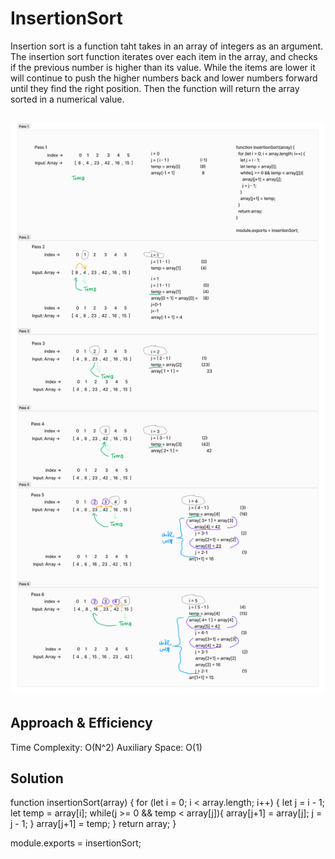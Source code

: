 # InsertionSort
<!-- Description of the challenge -->
Insertion sort is a function taht takes in an array of integers as an argument. The insertion sort function iterates over each item in the array, and checks if the previous number is higher than its value. While the items are lower it will continue to push the higher numbers back and lower numbers forward until they find the right position. Then the function will return the array sorted in a numerical value.

## ![Whiteboard Process](./Untitled%20(1).png)
<!-- Embedded whiteboard image -->


## Approach & Efficiency
<!-- What approach did you take? Why? What is the Big O space/time for this approach? -->
Time Complexity: O(N^2)
Auxiliary Space: O(1)

## Solution
<!-- Show how to run your code, and examples of it in action -->
function insertionSort(array) {
  for (let i = 0; i < array.length; i++) {
    let j = i - 1;
    let temp = array[i];
    while(j >= 0 && temp < array[j]){
      array[j+1] = array[j];
      j = j - 1;
    }
    array[j+1] = temp;
  }
  return array;
}

module.exports = insertionSort;